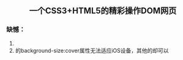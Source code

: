 <h2 align="center">一个CSS3+HTML5的精彩操作DOM网页</h2>

### 缺憾：
1. <banner><li>的background-size:cover属性无法适应iOS设备，其他的却可以 
